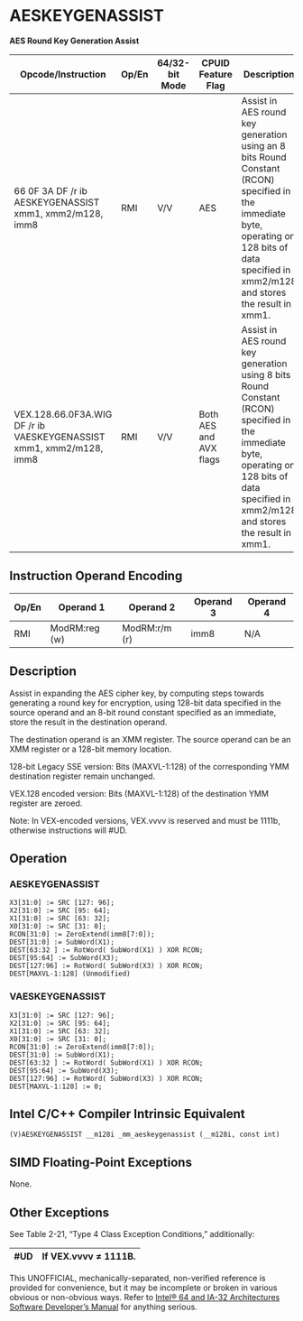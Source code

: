 # AESKEYGENASSIST

**AES Round Key Generation Assist**

| Opcode/Instruction                                                  | Op/En | 64/32-bit Mode | CPUID Feature Flag     | Description                                                                                                                                                                                   |
| ------------------------------------------------------------------- | ----- | -------------- | ---------------------- | --------------------------------------------------------------------------------------------------------------------------------------------------------------------------------------------- |
| 66 0F 3A DF /r ib AESKEYGENASSIST xmm1, xmm2/m128, imm8             | RMI   | V/V            | AES                    | Assist in AES round key generation using an 8 bits Round Constant (RCON) specified in the immediate byte, operating on 128 bits of data specified in xmm2/m128 and stores the result in xmm1. |
| VEX.128.66.0F3A.WIG DF /r ib VAESKEYGENASSIST xmm1, xmm2/m128, imm8 | RMI   | V/V            | Both AES and AVX flags | Assist in AES round key generation using 8 bits Round Constant (RCON) specified in the immediate byte, operating on 128 bits of data specified in xmm2/m128 and stores the result in xmm1.    |

## Instruction Operand Encoding

| Op/En | Operand 1     | Operand 2     | Operand 3 | Operand 4 |
| ----- | ------------- | ------------- | --------- | --------- |
| RMI   | ModRM:reg (w) | ModRM:r/m (r) | imm8      | N/A       |

## Description

Assist in expanding the AES cipher key, by computing steps towards generating a round key for encryption, using 128-bit data specified in the source operand and an 8-bit round constant specified as an immediate, store the result in the destination operand.

The destination operand is an XMM register. The source operand can be an XMM register or a 128-bit memory location.

128-bit Legacy SSE version: Bits (MAXVL-1:128) of the corresponding YMM destination register remain unchanged.

VEX.128 encoded version: Bits (MAXVL-1:128) of the destination YMM register are zeroed.

Note: In VEX-encoded versions, VEX.vvvv is reserved and must be 1111b, otherwise instructions will #​​​UD.

## Operation

### AESKEYGENASSIST

```
X3[31:0] := SRC [127: 96];
X2[31:0] := SRC [95: 64];
X1[31:0] := SRC [63: 32];
X0[31:0] := SRC [31: 0];
RCON[31:0] := ZeroExtend(imm8[7:0]);
DEST[31:0] := SubWord(X1);
DEST[63:32 ] := RotWord( SubWord(X1) ) XOR RCON;
DEST[95:64] := SubWord(X3);
DEST[127:96] := RotWord( SubWord(X3) ) XOR RCON;
DEST[MAXVL-1:128] (Unmodified)

```

### VAESKEYGENASSIST

```
X3[31:0] := SRC [127: 96];
X2[31:0] := SRC [95: 64];
X1[31:0] := SRC [63: 32];
X0[31:0] := SRC [31: 0];
RCON[31:0] := ZeroExtend(imm8[7:0]);
DEST[31:0] := SubWord(X1);
DEST[63:32 ] := RotWord( SubWord(X1) ) XOR RCON;
DEST[95:64] := SubWord(X3);
DEST[127:96] := RotWord( SubWord(X3) ) XOR RCON;
DEST[MAXVL-1:128] := 0;

```

## Intel C/C++ Compiler Intrinsic Equivalent

```
(V)AESKEYGENASSIST __m128i _mm_aeskeygenassist (__m128i, const int)

```

## SIMD Floating-Point Exceptions

None.

## Other Exceptions

See Table 2-21, “Type 4 Class Exception Conditions,” additionally:

| #​​​UD | If VEX.vvvv ≠ 1111B. |
| ------ | -------------------- |

This UNOFFICIAL, mechanically-separated, non-verified reference is provided for convenience, but it may be
incomplete or broken in various obvious or non-obvious
ways. Refer to [Intel® 64 and IA-32 Architectures Software Developer’s Manual](https://software.intel.com/en-us/download/intel-64-and-ia-32-architectures-sdm-combined-volumes-1-2a-2b-2c-2d-3a-3b-3c-3d-and-4) for anything serious.
